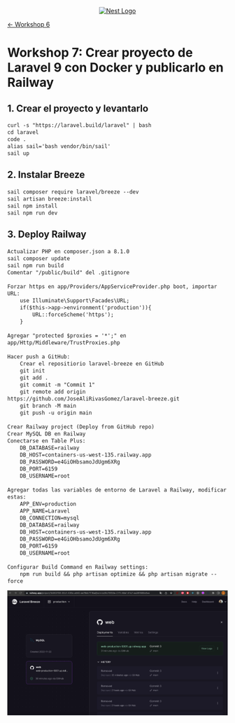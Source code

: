 <p align="center">
  <a href="http://nestjs.com/" target="blank"><img src="https://nestjs.com/img/logo-small.svg" width="200" alt="Nest Logo" /></a>
</p>

[<- Workshop 6](../Workshop06/README.md)

# Workshop 7: Crear proyecto de Laravel 9 con Docker y publicarlo en Railway

## 1. Crear el proyecto y levantarlo

    curl -s "https://laravel.build/laravel" | bash
    cd laravel
    code .
    alias sail='bash vendor/bin/sail'
    sail up 

## 2. Instalar Breeze

    sail composer require laravel/breeze --dev
    sail artisan breeze:install
    sail npm install
    sail npm run dev

## 3. Deploy Railway

    Actualizar PHP en composer.json a 8.1.0
    sail composer update
    sail npm run build
    Comentar "/public/build" del .gitignore

    Forzar https en app/Providers/AppServiceProvider.php boot, importar URL:
        use Illuminate\Support\Facades\URL;
        if($this->app->environment('production')){
            URL::forceScheme('https');
        }

    Agregar "protected $proxies = '*';" en app/Http/Middleware/TrustProxies.php

    Hacer push a GitHub:
        Crear el repositiorio laravel-breeze en GitHub
        git init
        git add .
        git commit -m "Commit 1"
        git remote add origin https://github.com/JoseAliRivasGomez/laravel-breeze.git
        git branch -M main
        git push -u origin main

    Crear Railway project (Deploy from GitHub repo)
    Crear MySQL DB en Railway
    Conectarse en Table Plus:
        DB_DATABASE=railway
        DB_HOST=containers-us-west-135.railway.app
        DB_PASSWORD=e4GiOHbsamoJdUgm6XRg
        DB_PORT=6159
        DB_USERNAME=root

    Agregar todas las variables de entorno de Laravel a Railway, modificar estas:
        APP_ENV=production
        APP_NAME=Laravel
        DB_CONNECTION=mysql
        DB_DATABASE=railway
        DB_HOST=containers-us-west-135.railway.app
        DB_PASSWORD=e4GiOHbsamoJdUgm6XRg
        DB_PORT=6159
        DB_USERNAME=root

    Configurar Build Command en Railway settings:
        npm run build && php artisan optimize && php artisan migrate --force

![Resultado](./images/1.png)